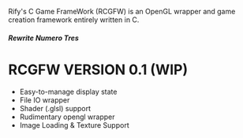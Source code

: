 Rify's C Game FrameWork (RCGFW) is an OpenGL wrapper and game creation framework entirely written in C.

##### Rewrite Numero Tres

# RCGFW VERSION 0.1 (WIP)
- Easy-to-manage display state              
- File IO wrapper                           
- Shader (.glsl) support                    
- Rudimentary opengl wrapper                
- Image Loading & Texture Support           
